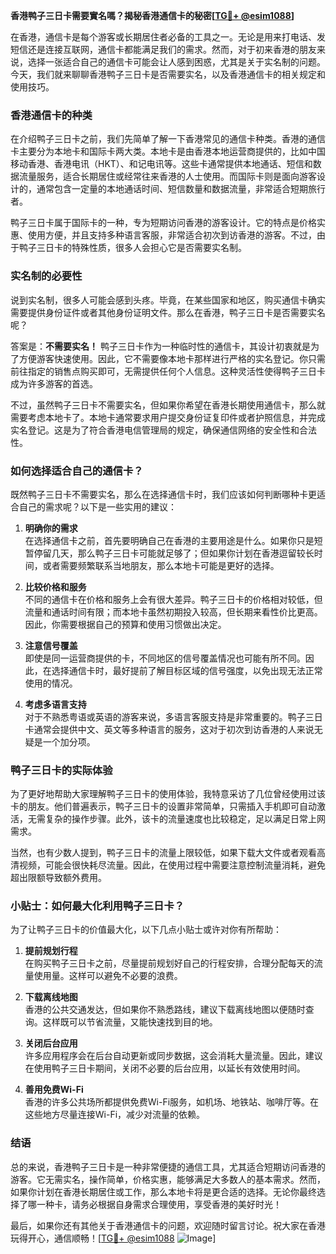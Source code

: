 **香港鸭子三日卡需要實名嗎？揭秘香港通信卡的秘密[[TG💪+ @esim1088](https://t.me/s/esim1088)]**

在香港，通信卡是每个游客或长期居住者必备的工具之一。无论是用来打电话、发短信还是连接互联网，通信卡都能满足我们的需求。然而，对于初来香港的朋友来说，选择一张适合自己的通信卡可能会让人感到困惑，尤其是关于实名制的问题。今天，我们就来聊聊香港鸭子三日卡是否需要实名，以及香港通信卡的相关规定和使用技巧。

### 香港通信卡的种类

在介绍鸭子三日卡之前，我们先简单了解一下香港常见的通信卡种类。香港的通信卡主要分为本地卡和国际卡两大类。本地卡是由香港本地运营商提供的，比如中国移动香港、香港电讯（HKT）、和记电讯等。这些卡通常提供本地通话、短信和数据流量服务，适合长期居住或经常往来香港的人士使用。而国际卡则是面向游客设计的，通常包含一定量的本地通话时间、短信数量和数据流量，非常适合短期旅行者。

鸭子三日卡属于国际卡的一种，专为短期访问香港的游客设计。它的特点是价格实惠、使用方便，并且支持多种语言客服，非常适合初次到访香港的游客。不过，由于鸭子三日卡的特殊性质，很多人会担心它是否需要实名制。

### 实名制的必要性

说到实名制，很多人可能会感到头疼。毕竟，在某些国家和地区，购买通信卡确实需要提供身份证件或者其他身份证明文件。那么在香港，鸭子三日卡是否需要实名呢？

答案是：**不需要实名！** 鸭子三日卡作为一种临时性的通信卡，其设计初衷就是为了方便游客快速使用。因此，它不需要像本地卡那样进行严格的实名登记。你只需前往指定的销售点购买即可，无需提供任何个人信息。这种灵活性使得鸭子三日卡成为许多游客的首选。

不过，虽然鸭子三日卡不需要实名，但如果你希望在香港长期使用通信卡，那么就需要考虑本地卡了。本地卡通常要求用户提交身份证复印件或者护照信息，并完成实名登记。这是为了符合香港电信管理局的规定，确保通信网络的安全性和合法性。

### 如何选择适合自己的通信卡？

既然鸭子三日卡不需要实名，那么在选择通信卡时，我们应该如何判断哪种卡更适合自己的需求呢？以下是一些实用的建议：

1. **明确你的需求**  
   在选择通信卡之前，首先要明确自己在香港的主要用途是什么。如果你只是短暂停留几天，那么鸭子三日卡可能就足够了；但如果你计划在香港逗留较长时间，或者需要频繁联系当地朋友，那么本地卡可能是更好的选择。

2. **比较价格和服务**  
   不同的通信卡在价格和服务上会有很大差异。鸭子三日卡的价格相对较低，但流量和通话时间有限；而本地卡虽然初期投入较高，但长期来看性价比更高。因此，你需要根据自己的预算和使用习惯做出决定。

3. **注意信号覆盖**  
   即使是同一运营商提供的卡，不同地区的信号覆盖情况也可能有所不同。因此，在选择通信卡时，最好提前了解目标区域的信号强度，以免出现无法正常使用的情况。

4. **考虑多语言支持**  
   对于不熟悉粤语或英语的游客来说，多语言客服支持是非常重要的。鸭子三日卡通常会提供中文、英文等多种语言的服务，这对于初次到访香港的人来说无疑是一个加分项。

### 鸭子三日卡的实际体验

为了更好地帮助大家理解鸭子三日卡的使用体验，我特意采访了几位曾经使用过该卡的朋友。他们普遍表示，鸭子三日卡的设置非常简单，只需插入手机即可自动激活，无需复杂的操作步骤。此外，该卡的流量速度也比较稳定，足以满足日常上网需求。

当然，也有少数人提到，鸭子三日卡的流量上限较低，如果下载大文件或者观看高清视频，可能会很快耗尽流量。因此，在使用过程中需要注意控制流量消耗，避免超出限额导致额外费用。

### 小贴士：如何最大化利用鸭子三日卡？

为了让鸭子三日卡的价值最大化，以下几点小贴士或许对你有所帮助：

1. **提前规划行程**  
   在购买鸭子三日卡之前，尽量提前规划好自己的行程安排，合理分配每天的流量使用量。这样可以避免不必要的浪费。

2. **下载离线地图**  
   香港的公共交通发达，但如果你不熟悉路线，建议下载离线地图以便随时查询。这样既可以节省流量，又能快速找到目的地。

3. **关闭后台应用**  
   许多应用程序会在后台自动更新或同步数据，这会消耗大量流量。因此，建议在使用鸭子三日卡期间，关闭不必要的后台应用，以延长有效使用时间。

4. **善用免费Wi-Fi**  
   香港的许多公共场所都提供免费Wi-Fi服务，如机场、地铁站、咖啡厅等。在这些地方尽量连接Wi-Fi，减少对流量的依赖。

### 结语

总的来说，香港鸭子三日卡是一种非常便捷的通信工具，尤其适合短期访问香港的游客。它无需实名，操作简单，价格实惠，能够满足大多数人的基本需求。然而，如果你计划在香港长期居住或工作，那么本地卡将是更合适的选择。无论你最终选择了哪一种卡，请务必根据自身需求合理使用，享受香港的美好时光！

最后，如果你还有其他关于香港通信卡的问题，欢迎随时留言讨论。祝大家在香港玩得开心，通信顺畅！[[TG💪+ @esim1088](https://t.me/s/esim1088) ![Image](https://i.postimg.cc/4NQfJmqS/Snipaste-2025-05-13-00-14-12.png)]